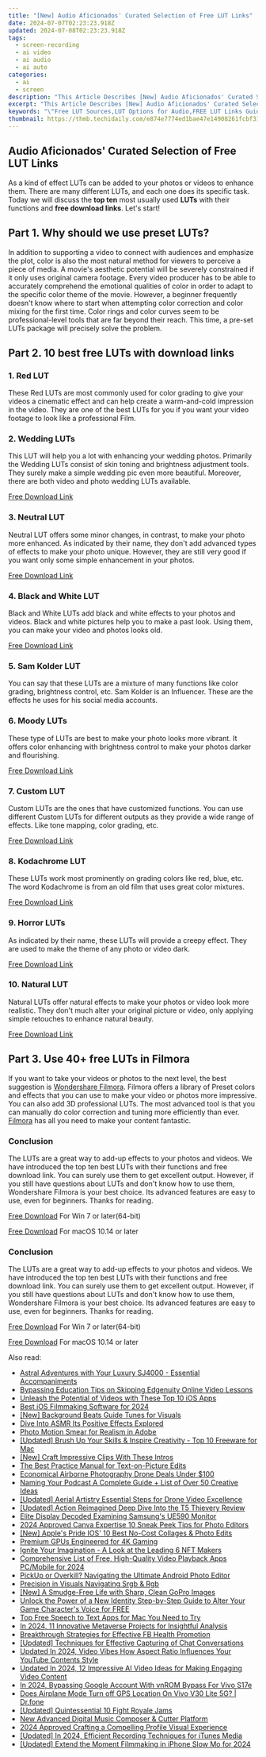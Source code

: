 ```yaml
---
title: "[New] Audio Aficionados' Curated Selection of Free LUT Links"
date: 2024-07-07T02:23:23.918Z
updated: 2024-07-08T02:23:23.918Z
tags: 
  - screen-recording
  - ai video
  - ai audio
  - ai auto
categories: 
  - ai
  - screen
description: "This Article Describes [New] Audio Aficionados' Curated Selection of Free LUT Links"
excerpt: "This Article Describes [New] Audio Aficionados' Curated Selection of Free LUT Links"
keywords: "\"Free LUT Sources,LUT Options for Audio,FREE LUT Links Guide,LUT Templates List,Cost-Free LUT Tools,LUT Download Selection,Budget-Friendly LUTs\""
thumbnail: https://thmb.techidaily.com/e874e7774ed1bae47e14908261fcbf31de304eed1c8fec16cc5f931b201e9fca.jpg
---
```


## Audio Aficionados' Curated Selection of Free LUT Links

As a kind of effect LUTs can be added to your photos or videos to enhance them. There are many different LUTs, and each one does its specific task. Today we will discuss the **top ten** most usually used **LUTs** with their functions and **free download links**. Let's start!

## Part 1\. Why should we use preset LUTs?

In addition to supporting a video to connect with audiences and emphasize the plot, color is also the most natural method for viewers to perceive a piece of media. A movie's aesthetic potential will be severely constrained if it only uses original camera footage. Every video producer has to be able to accurately comprehend the emotional qualities of color in order to adapt to the specific color theme of the movie. However, a beginner frequently doesn't know where to start when attempting color correction and color mixing for the first time. Color rings and color curves seem to be professional-level tools that are far beyond their reach. This time, a pre-set LUTs package will precisely solve the problem.

## Part 2\. 10 best free LUTs with download links

### 1\. Red LUT

These Red LUTs are most commonly used for color grading to give your videos a cinematic effect and can help create a warm-and-cold impression in the video. They are one of the best LUTs for you if you want your video footage to look like a professional Film.

### 2\. Wedding LUTs

This LUT will help you a lot with enhancing your wedding photos. Primarily the Wedding LUTs consist of skin toning and brightness adjustment tools. They surely make a simple wedding pic even more beautiful. Moreover, there are both video and photo wedding LUTs available.

[Free Download Link](https://fixthephoto.com/free-wedding-luts)

### 3\. Neutral LUT

Neutral LUT offers some minor changes, in contrast, to make your photo more enhanced. As indicated by their name, they don't add advanced types of effects to make your photo unique. However, they are still very good if you want only some simple enhancement in your photos.

[Free Download Link](https://www.hythan.com/luts/s-log-3-neutral-lut-updated)

### 4\. Black and White LUT

Black and White LUTs add black and white effects to your photos and videos. Black and white pictures help you to make a past look. Using them, you can make your video and photos looks old.

[Free Download Link](https://fixthephoto.com/black-and-white-lut)

### 5\. Sam Kolder LUT

You can say that these LUTs are a mixture of many functions like color grading, brightness control, etc. Sam Kolder is an Influencer. These are the effects he uses for his social media accounts.

### 6\. Moody LUTs

These type of LUTs are best to make your photo looks more vibrant. It offers color enhancing with brightness control to make your photos darker and flourishing.

[Free Download Link](https://www.on1.com/free/luts/)

### 7\. Custom LUT

Custom LUTs are the ones that have customized functions. You can use different Custom LUTs for different outputs as they provide a wide range of effects. Like tone mapping, color grading, etc.

[Free Download Link](https://www.shutterstock.com/blog/free-luts-for-log-footage)

### 8\. Kodachrome LUT

These LUTs work most prominently on grading colors like red, blue, etc. The word Kodachrome is from an old film that uses great color mixtures.

[Free Download Link](https://fixthephoto.com/kodachrome-lut)

### 9\. Horror LUTs

As indicated by their name, these LUTs will provide a creepy effect. They are used to make the theme of any photo or video dark.

[Free Download Link](https://lwks.com/shortcuts-4-how-to-use-luts/)

### 10\. Natural LUT

Natural LUTs offer natural effects to make your photos or video look more realistic. They don't much alter your original picture or video, only applying simple retouches to enhance natural beauty.

[Free Download Link](https://motka.net/luts/natural-skin-tone-luts-for-dark-skin-free-download/)

## Part 3\. Use 40+ free LUTs in Filmora

If you want to take your videos or photos to the next level, the best suggestion is [Wondershare Filmora](https://tools.techidaily.com/wondershare/filmora/download/). Filmora offers a library of Preset colors and effects that you can use to make your video or photos more impressive. You can also add 3D professional LUTs. The most advanced tool is that you can manually do color correction and tuning more efficiently than ever. [Filmora](https://tools.techidaily.com/wondershare/filmora/download/) has all you need to make your content fantastic.

### Conclusion

The LUTs are a great way to add-up effects to your photos and videos. We have introduced the top ten best LUTs with their functions and free download link. You can surely use them to get excellent output. However, if you still have questions about LUTs and don't know how to use them, Wondershare Filmora is your best choice. Its advanced features are easy to use, even for beginners. Thanks for reading.

[Free Download](https://tools.techidaily.com/wondershare/filmora/download/) For Win 7 or later(64-bit)

[Free Download](https://tools.techidaily.com/wondershare/filmora/download/) For macOS 10.14 or later

### Conclusion

The LUTs are a great way to add-up effects to your photos and videos. We have introduced the top ten best LUTs with their functions and free download link. You can surely use them to get excellent output. However, if you still have questions about LUTs and don't know how to use them, Wondershare Filmora is your best choice. Its advanced features are easy to use, even for beginners. Thanks for reading.

[Free Download](https://tools.techidaily.com/wondershare/filmora/download/) For Win 7 or later(64-bit)

[Free Download](https://tools.techidaily.com/wondershare/filmora/download/) For macOS 10.14 or later

<ins class="adsbygoogle"
     style="display:block"
     data-ad-format="autorelaxed"
     data-ad-client="ca-pub-7571918770474297"
     data-ad-slot="1223367746"></ins>

<ins class="adsbygoogle"
     style="display:block"
     data-ad-format="autorelaxed"
     data-ad-client="ca-pub-7571918770474297"
     data-ad-slot="1223367746"></ins>



<ins class="adsbygoogle"
     style="display:block"
     data-ad-client="ca-pub-7571918770474297"
     data-ad-slot="8358498916"
     data-ad-format="auto"
     data-full-width-responsive="true"></ins>


<span class="atpl-alsoreadstyle">Also read:</span>
<div><ul>
<li><a href="https://extra-information.techidaily.com/astral-adventures-with-your-luxury-sj4000-essential-accompaniments/"><u>Astral Adventures with Your Luxury SJ4000 - Essential Accompaniments</u></a></li>
<li><a href="https://extra-information.techidaily.com/bypassing-education-tips-on-skipping-edgenuity-online-video-lessons/"><u>Bypassing Education  Tips on Skipping Edgenuity Online Video Lessons</u></a></li>
<li><a href="https://extra-information.techidaily.com/unleash-the-potential-of-videos-with-these-top-10-ios-apps/"><u>Unleash the Potential of Videos with These Top 10 iOS Apps</u></a></li>
<li><a href="https://extra-information.techidaily.com/best-ios-filmmaking-software-for-2024/"><u>Best iOS Filmmaking Software for 2024</u></a></li>
<li><a href="https://extra-information.techidaily.com/new-background-beats-guide-tunes-for-visuals/"><u>[New] Background Beats Guide  Tunes for Visuals</u></a></li>
<li><a href="https://extra-information.techidaily.com/dive-into-asmr-its-positive-effects-explored/"><u>Dive Into ASMR  Its Positive Effects Explored</u></a></li>
<li><a href="https://extra-information.techidaily.com/photo-motion-smear-for-realism-in-adobe/"><u>Photo Motion Smear for Realism in Adobe</u></a></li>
<li><a href="https://extra-information.techidaily.com/updated-brush-up-your-skills-and-inspire-creativity-top-10-freeware-for-mac/"><u>[Updated] Brush Up Your Skills & Inspire Creativity - Top 10 Freeware for Mac</u></a></li>
<li><a href="https://extra-information.techidaily.com/new-craft-impressive-clips-with-these-intros/"><u>[New] Craft Impressive Clips With These Intros</u></a></li>
<li><a href="https://extra-information.techidaily.com/the-best-practice-manual-for-text-on-picture-edits/"><u>The Best Practice Manual for Text-on-Picture Edits</u></a></li>
<li><a href="https://extra-information.techidaily.com/economical-airborne-photography-drone-deals-under-100/"><u>Economical Airborne Photography  Drone Deals Under $100</u></a></li>
<li><a href="https://extra-information.techidaily.com/naming-your-podcast-a-complete-guide-plus-list-of-over-50-creative-ideas/"><u>Naming Your Podcast  A Complete Guide + List of Over 50 Creative Ideas</u></a></li>
<li><a href="https://extra-information.techidaily.com/updated-aerial-artistry-essential-steps-for-drone-video-excellence/"><u>[Updated] Aerial Artistry  Essential Steps for Drone Video Excellence</u></a></li>
<li><a href="https://extra-information.techidaily.com/updated-action-reimagined-deep-dive-into-the-t5-thievery-review/"><u>[Updated] Action Reimagined  Deep Dive Into the T5 Thievery Review</u></a></li>
<li><a href="https://extra-information.techidaily.com/elite-display-decoded-examining-samsungs-ue590-monitor/"><u>Elite Display Decoded  Examining Samsung's UE590 Monitor</u></a></li>
<li><a href="https://extra-information.techidaily.com/2024-approved-canva-expertise-10-sneak-peek-tips-for-photo-editors/"><u>2024 Approved  Canva Expertise  10 Sneak Peek Tips for Photo Editors</u></a></li>
<li><a href="https://extra-information.techidaily.com/new-apples-pride-ios-10-best-no-cost-collages-and-photo-edits/"><u>[New] Apple's Pride  IOS' 10 Best No-Cost Collages & Photo Edits</u></a></li>
<li><a href="https://extra-information.techidaily.com/premium-gpus-engineered-for-4k-gaming/"><u>Premium GPUs Engineered for 4K Gaming</u></a></li>
<li><a href="https://extra-information.techidaily.com/ignite-your-imagination-a-look-at-the-leading-6-nft-makers/"><u>Ignite Your Imagination - A Look at the Leading 6 NFT Makers</u></a></li>
<li><a href="https://extra-information.techidaily.com/comprehensive-list-of-free-high-quality-video-playback-apps-pcmobile-for-2024/"><u>Comprehensive List of Free, High-Quality Video Playback Apps PC/Mobile for 2024</u></a></li>
<li><a href="https://extra-information.techidaily.com/pickup-or-overkill-navigating-the-ultimate-android-photo-editor/"><u>PickUp or Overkill? Navigating the Ultimate Android Photo Editor</u></a></li>
<li><a href="https://extra-information.techidaily.com/precision-in-visuals-navigating-srgb-and-rgb/"><u>Precision in Visuals  Navigating Srgb & Rgb</u></a></li>
<li><a href="https://extra-information.techidaily.com/new-a-smudge-free-life-with-sharp-clean-gopro-images/"><u>[New] A Smudge-Free Life with Sharp, Clean GoPro Images</u></a></li>
<li><a href="https://extra-information.techidaily.com/unlock-the-power-of-a-new-identity-step-by-step-guide-to-alter-your-game-characters-voice-for-free/"><u>Unlock the Power of a New Identity  Step-by-Step Guide to Alter Your Game Character's Voice for FREE</u></a></li>
<li><a href="https://extra-information.techidaily.com/top-free-speech-to-text-apps-for-mac-you-need-to-try/"><u>Top Free Speech to Text Apps for Mac You Need to Try</u></a></li>
<li><a href="https://extra-information.techidaily.com/in-2024-11-innovative-metaverse-projects-for-insightful-analysis/"><u>In 2024, 11 Innovative Metaverse Projects for Insightful Analysis</u></a></li>
<li><a href="https://extra-information.techidaily.com/breakthrough-strategies-for-effective-fb-health-promotion/"><u>Breakthrough Strategies for Effective FB Health Promotion</u></a></li>
<li><a href="https://visual-screen-recording.techidaily.com/updated-techniques-for-effective-capturing-of-chat-conversations/"><u>[Updated] Techniques for Effective Capturing of Chat Conversations</u></a></li>
<li><a href="https://video-content-creator.techidaily.com/updated-in-2024-video-vibes-how-aspect-ratio-influences-your-youtube-contents-style/"><u>Updated In 2024, Video Vibes How Aspect Ratio Influences Your YouTube Contents Style</u></a></li>
<li><a href="https://ai-editing-video.techidaily.com/updated-in-2024-12-impressive-ai-video-ideas-for-making-engaging-video-content/"><u>Updated In 2024, 12 Impressive AI Video Ideas for Making Engaging Video Content</u></a></li>
<li><a href="https://android-unlock.techidaily.com/in-2024-bypassing-google-account-with-vnrom-bypass-for-vivo-s17e-by-drfone-android/"><u>In 2024, Bypassing Google Account With vnROM Bypass For Vivo S17e</u></a></li>
<li><a href="https://fake-location.techidaily.com/does-airplane-mode-turn-off-gps-location-on-vivo-v30-lite-5g-drfone-by-drfone-virtual-android/"><u>Does Airplane Mode Turn off GPS Location On Vivo V30 Lite 5G? | Dr.fone</u></a></li>
<li><a href="https://desktop-recording.techidaily.com/updated-quintessential-10-fight-royale-jams/"><u>[Updated] Quintessential 10 Fight Royale Jams</u></a></li>
<li><a href="https://voice-adjusting.techidaily.com/new-advanced-digital-music-composer-and-cutter-platform/"><u>New Advanced Digital Music Composer & Cutter Platform</u></a></li>
<li><a href="https://facebook-videos.techidaily.com/2024-approved-crafting-a-compelling-profile-visual-experience/"><u>2024 Approved  Crafting a Compelling Profile Visual Experience</u></a></li>
<li><a href="https://screen-activity-recording.techidaily.com/updated-in-2024-efficient-recording-techniques-for-itunes-media/"><u>[Updated] In 2024, Efficient Recording Techniques for iTunes Media</u></a></li>
<li><a href="https://visual-screen-recording.techidaily.com/updated-extend-the-moment-filmmaking-in-iphone-slow-mo-for-2024/"><u>[Updated] Extend the Moment  Filmmaking in iPhone Slow Mo for 2024</u></a></li>
</ul></div>

